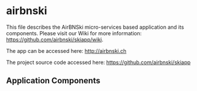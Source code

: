 # airbnski 
This file describes the AirBNSki micro-services based application and its components.
Please visit our Wiki for more information: https://github.com/airbnski/skiapp/wiki.

The app can be accessed here: http://airbnski.ch

The project source code accessed here: https://github.com/airbnski/skiapp

## Application Components
